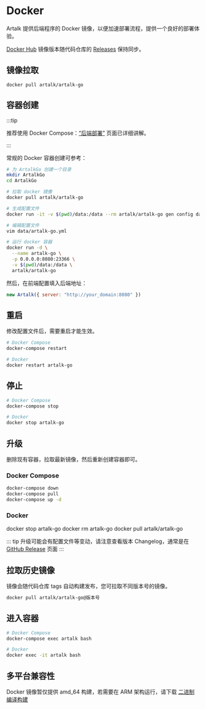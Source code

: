 # Docker

Artalk 提供后端程序的 Docker 镜像，以便加速部署流程，提供一个良好的部署体验。

[Docker Hub](https://hub.docker.com/r/artalk/artalk-go) 镜像版本随代码仓库的 [Releases](https://github.com/ArtalkJS/ArtalkGo/releases) 保持同步。

## 镜像拉取

`docker pull artalk/artalk-go`

## 容器创建

:::tip

推荐使用 Docker Compose：[“后端部署”](/guide/backend/install) 页面已详细讲解。

:::

常规的 Docker 容器创建可参考：

```bash
# 为 ArtalkGo 创建一个目录
mkdir ArtalkGo
cd ArtalkGo

# 拉取 docker 镜像
docker pull artalk/artalk-go

# 生成配置文件
docker run -it -v $(pwd)/data:/data --rm artalk/artalk-go gen config data/artalk-go.yml

# 编辑配置文件
vim data/artalk-go.yml

# 运行 docker 容器
docker run -d \
  --name artalk-go \
  -p 0.0.0.0:8080:23366 \
  -v $(pwd)/data:/data \
  artalk/artalk-go
```

然后，在前端配置填入后端地址：

```js
new Artalk({ server: "http://your_domain:8080" })
```

## 重启

修改配置文件后，需要重启才能生效。

```bash
# Docker Compose
docker-compose restart

# Docker
docker restart artalk-go
```

## 停止

```bash
# Docker Compose
docker-compose stop

# Docker
docker stop artalk-go
```

## 升级

删除现有容器，拉取最新镜像，然后重新创建容器即可。

### Docker Compose

```bash
docker-compose down
docker-compose pull
docker-compose up -d
```

### Docker

docker stop artalk-go
docker rm artalk-go
docker pull artalk/artalk-go

::: tip
升级可能会有配置文件等变动，请注意查看版本 Changelog，通常是在 [GitHub Release](https://github.com/ArtalkJS/ArtalkGo/releases) 页面
:::

## 拉取历史镜像

镜像会随代码仓库 tags 自动构建发布，您可拉取不同版本号的镜像。

```bash
docker pull artalk/artalk-go@版本号
```

## 进入容器

```bash
# Docker Compose
docker-compose exec artalk bash

# Docker
docker exec -it artalk bash
```

## 多平台兼容性

Docker 镜像暂仅提供 amd_64 构建，若需要在 ARM 架构运行，请下载 [二进制编译构建](/guide/backend/install.md#普通方式)
